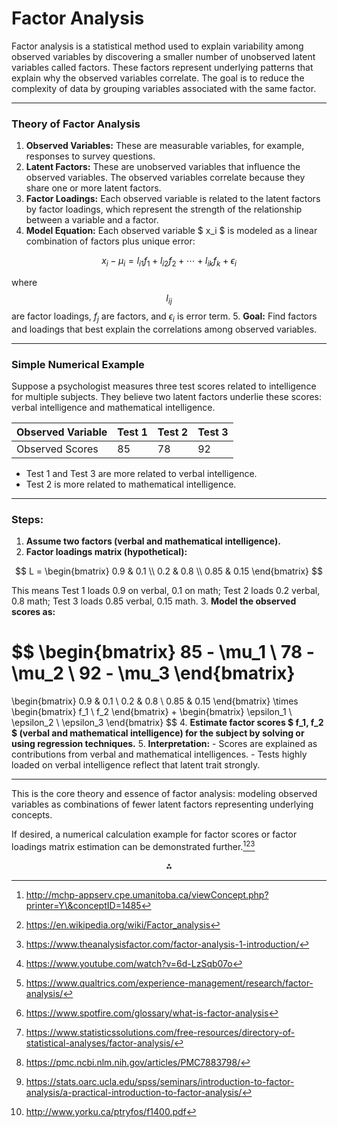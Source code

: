 # Factor Analysis

Factor analysis is a statistical method used to explain variability among observed variables by discovering a smaller number of unobserved latent variables called factors. These factors represent underlying patterns that explain why the observed variables correlate. The goal is to reduce the complexity of data by grouping variables associated with the same factor.

***

### Theory of Factor Analysis

1. **Observed Variables:** These are measurable variables, for example, responses to survey questions.
2. **Latent Factors:** These are unobserved variables that influence the observed variables. The observed variables correlate because they share one or more latent factors.
3. **Factor Loadings:** Each observed variable is related to the latent factors by factor loadings, which represent the strength of the relationship between a variable and a factor.
4. **Model Equation:** Each observed variable \$ x_i \$ is modeled as a linear combination of factors plus unique error:

$$
x_i - \mu_i = l_{i1}f_1 + l_{i2}f_2 + \cdots + l_{ik}f_k + \epsilon_i
$$

where $$I_{ij}$$ are factor loadings, $f_j$ are factors, and $\epsilon_i$ is error term.
5. **Goal:** Find factors and loadings that best explain the correlations among observed variables.

***

### Simple Numerical Example

Suppose a psychologist measures three test scores related to intelligence for multiple subjects. They believe two latent factors underlie these scores: verbal intelligence and mathematical intelligence.


| Observed Variable | Test 1 | Test 2 | Test 3 |
| :-- | :-- | :-- | :-- |
| Observed Scores | 85 | 78 | 92 |

- Test 1 and Test 3 are more related to verbal intelligence.
- Test 2 is more related to mathematical intelligence.

***

### Steps:

1. **Assume two factors (verbal and mathematical intelligence).**
2. **Factor loadings matrix (hypothetical):**

$$
L =
\begin{bmatrix}
0.9 & 0.1 \\
0.2 & 0.8 \\
0.85 & 0.15
\end{bmatrix}
$$

This means Test 1 loads 0.9 on verbal, 0.1 on math; Test 2 loads 0.2 verbal, 0.8 math; Test 3 loads 0.85 verbal, 0.15 math.
3. **Model the observed scores as:**

$$
\begin{bmatrix}
85 - \mu_1 \\
78 - \mu_2 \\
92 - \mu_3
\end{bmatrix}
=
\begin{bmatrix}
0.9 & 0.1 \\
0.2 & 0.8 \\
0.85 & 0.15
\end{bmatrix}
\times
\begin{bmatrix}
f_1 \\
f_2
\end{bmatrix}
+
\begin{bmatrix}
\epsilon_1 \\
\epsilon_2 \\
\epsilon_3
\end{bmatrix}
$$
4. **Estimate factor scores \$ f_1, f_2 \$ (verbal and mathematical intelligence) for the subject by solving or using regression techniques.**
5. **Interpretation:**
    - Scores are explained as contributions from verbal and mathematical intelligences.
    - Tests highly loaded on verbal intelligence reflect that latent trait strongly.

***

This is the core theory and essence of factor analysis: modeling observed variables as combinations of fewer latent factors representing underlying concepts.

If desired, a numerical calculation example for factor scores or factor loadings matrix estimation can be demonstrated further.[^1][^4][^5]
<span style="display:none">[^10][^2][^3][^6][^7][^8][^9]</span>

<div style="text-align: center">⁂</div>

[^1]: http://mchp-appserv.cpe.umanitoba.ca/viewConcept.php?printer=Y\&conceptID=1485

[^2]: https://www.qualtrics.com/experience-management/research/factor-analysis/

[^3]: https://www.spotfire.com/glossary/what-is-factor-analysis

[^4]: https://en.wikipedia.org/wiki/Factor_analysis

[^5]: https://www.theanalysisfactor.com/factor-analysis-1-introduction/

[^6]: https://www.statisticssolutions.com/free-resources/directory-of-statistical-analyses/factor-analysis/

[^7]: https://pmc.ncbi.nlm.nih.gov/articles/PMC7883798/

[^8]: https://stats.oarc.ucla.edu/spss/seminars/introduction-to-factor-analysis/a-practical-introduction-to-factor-analysis/

[^9]: http://www.yorku.ca/ptryfos/f1400.pdf

[^10]: https://www.youtube.com/watch?v=6d-LzSqb07o

